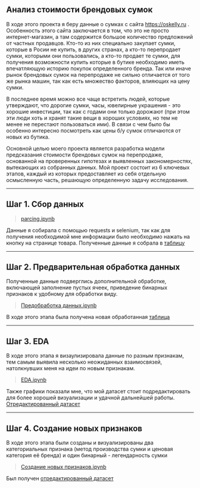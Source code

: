 ## Анализ стоимости брендовых сумок 
В ходе этого проекта я беру данные о сумках с сайта https://oskelly.ru . Особенность этого сайта заключается в том, что это не просто интернет-магазин, а там содержится большое количество предложений от частных продавцов. Кто-то из них специально закупает сумки, которые в Росии не купить, в других странах, а кто-то перепродает сумки, которыми они пользовались, а кто-то продает те сумки, для получения возможности купить которые в бутике необходимо иметь впечатляющую историю покупок определенного бренда. Так или иначе рынок брендовых сумок на перепродаже не сильно отличается от того же рынка машин, так как есть множество факторов, влияющих на цену сумки.

В последнее время можно все чаще встретить людей, которые утверждают, что дорогие сумки, часы, ювелирные украшения - это хорошие инвестиции, так как с годами они только дорожают (при этом эти люди хоть и хранят такие вещи в хороших условиях, но тем не менее не перестают пользоваться ими). В связи с чем было бы особенно интересно посмотреть как цены б/у сумок отличаются от новых из бутика. 

Основной целью моего проекта является  разработка модели предсказания стоимости брендовых сумок на перепродаже, основанной на проверенных гипотезах и выявленных закономерностях, вытекающих из собранных данных. Мой проект состоит из 6 ключевых этапов, каждый из которых предоставляет из себя отдельную осмысленную часть, решающую определенную задачу исследования.

____
## Шаг 1. Сбор данных
> [parcing.ipynb](https://github.com/AlinaDzhanbekova/Bags-Price-Analysis/blob/main/Parcing.ipynb)

Данные я собирала с помощью requests и selenium, так как для получения необходимой мне информации было необходимо нажать на кнопку на странице товара. Полученные данные я собрала в [таблицу](https://github.com/AlinaDzhanbekova/Bags-Price-Analysis/blob/main/bag_data.csv) 

____
## Шаг 2. Предварительная обработка данных
Полученные данные подверглись дополнительной обработке, включающей заполнение пустых ячеек, приведение бинарных признаков к удобному для обработки виду. 
> [Предобработка данных.ipynb](https://github.com/AlinaDzhanbekova/Bags-Price-Analysis/blob/main/%D0%9F%D1%80%D0%B5%D0%B4%D0%BE%D0%B1%D1%80%D0%B0%D0%B1%D0%BE%D1%82%D0%BA%D0%B0%20%D0%B4%D0%B0%D0%BD%D0%BD%D1%8B%D1%85.ipynb)

В ходе этого этапа была получена новая обработанная [таблица](https://github.com/AlinaDzhanbekova/Bags-Price-Analysis/blob/main/bags_df_process.csv) 

____
## Шаг 3. EDA
В ходе этого этапа я визаулизировала данные по разным признакам, тем самым выявила несколько неожиданных взаимосвязей, натолкнувших меня на идеи по новым признакам.
> [EDA.ipynb](https://github.com/AlinaDzhanbekova/Bags-Price-Analysis/blob/main/EDA.ipynb)

Также графики показали мне, что мой датасет стоит подредактировать для более хорошей визуализации и удачной дальнейшей работы. [Отредактированный датасет](https://github.com/AlinaDzhanbekova/Bags-Price-Analysis/blob/main/df_afterEDA.csv) 

____
## Шаг 4. Создание новых признаков
В ходе этого этапа были созданы и визуализированы два категориальных признака (метод производства сумки и ценовая категория её бренда) и один бинарный - легендарность сумки
> [Создание новых признаков.ipynb]()

Был получен [отредактированный датасет](https://github.com/AlinaDzhanbekova/Bags-Price-Analysis/blob/main/df_new_factors.csv) 
